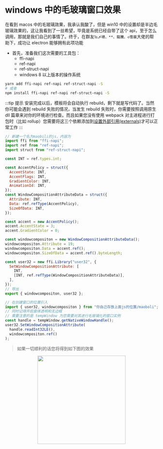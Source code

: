 # windows 中的毛玻璃窗口效果

在看到 macos 中的毛玻璃效果，我承认我酸了，但是 win10 中的设置却是半边毛玻璃效果的，这让我看到了一丝希望，毕竟是系统已经自带了这个 api，至于怎么调用，那就是我们自己的事情了。终于，在群友`℡〆啸、**、龍騰、◇雪晨`大佬的帮助下，成功让 electron 能够拥有此项功能

- 首先，准备我们这次需要的工具包：
  - ffi-napi
  - ref-napi
  - ref-struct-napi
  - windows 8 以上版本的操作系统

```bash
yarn add ffi-napi ref-napi ref-struct-napi -S
# 或者
npm install ffi-napi ref-napi ref-struct-napi -S
```

:::tip 提示
安装完成以后，模板将会自动执行 rebuild，剩下就是写代码了。当然你可能会遇到 rebuild 失败的情况，当发生 rebuild 失败时，你需要按照调用原生 dll 篇章来对你的环境进行检查。而且如果您没有使用 webpack 对主进程进行打包时（比如 rollup）您需要将这三个依赖添加到[设置外部引用(externals)](https://rollupjs.org/guide/zh/#rolluprollup)才可以正常工作
:::

```js
// 新建一个名为maobili的js，内容为
import ffi from "ffi-napi";
import ref from "ref-napi";
import struct from "ref-struct-napi";

const INT = ref.types.int;

const AccentPolicy = struct({
  AccentState: INT,
  AccentFlags: INT,
  GradientColor: INT,
  AnimationId: INT,
});
const WindowCompositionAttributeData = struct({
  Attribute: INT,
  Data: ref.refType(AccentPolicy),
  SizeOfData: INT,
});

const accent = new AccentPolicy();
accent.AccentState = 3;
accent.GradientColor = 0;

const windowcompositon = new WindowCompositionAttributeData();
windowcompositon.Attribute = 19;
windowcompositon.Data = accent.ref();
windowcompositon.SizeOfData = accent.ref().byteLength;

const user32 = new ffi.Library("user32", {
  SetWindowCompositionAttribute: [
    INT,
    [INT, ref.refType(WindowCompositionAttributeData)],
  ],
});
// 导出
export { windowcompositon, user32 };
```

```js
// 在创建窗口的位置引入
import { user32, windowcompositon } from "你自己存放上面js的位置/maoboli";
// 同时记得开启窗体透明和无边框
// 需要注意的是 tempWindow 为您需要对其进行毛玻璃化的窗口实例
const handle = tempWindow.getNativeWindowHandle();
user32.SetWindowCompositionAttribute(
  handle.readInt32LE(),
  windowcompositon.ref()
);
```

> 如果一切顺利的话您将得到如下图的效果

<div style="display: flex;justify-content: center;">
<img style="width: 290px;" src="/electron-vue-template-doc/images/img/maoboli.png">
</div>

